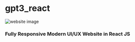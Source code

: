 # gpt3_react

![website image](https://i.ibb.co/GsPbSn2/gpt3.png)

### Fully Responsive Modern UI/UX Website in React JS
